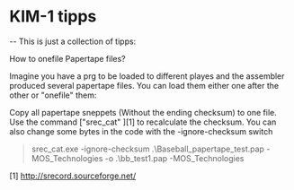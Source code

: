 # KIM-1 tipps

--
This is just a collection of tipps:

How to onefile Papertape files?

Imagine you have a prg to be loaded to different playes and the assembler produced several papertape files.
You can load them either one after the other or "onefile" them:

Copy all papertape sneppets (Without the ending checksum) to one file.
Use the command ["srec_cat" ][1] to recalculate the checksum.
You can also change some bytes in the code with the -ignore-checksum switch

 >  srec_cat.exe -ignore-checksum .\Baseball_papertape_test.pap -MOS_Technologies  -o .\bb_test1.pap -MOS_Technologies



[1] http://srecord.sourceforge.net/
